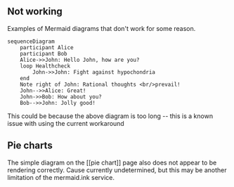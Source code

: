 ## Not working

Examples of Mermaid diagrams that don't work for some reason.


```mermaid
sequenceDiagram
    participant Alice
    participant Bob
    Alice->>John: Hello John, how are you?
    loop Healthcheck
        John->>John: Fight against hypochondria
    end
    Note right of John: Rational thoughts <br/>prevail!
    John-->>Alice: Great!
    John->>Bob: How about you?
    Bob-->>John: Jolly good!
```

This could be because the above diagram is too long -- this is a known issue with using the current workaround

## Pie charts

The simple diagram on the [[pie chart]] page also does not appear to be rendering correctly. Cause currently undetermined, but this may be another limitation of the mermaid.ink service.
